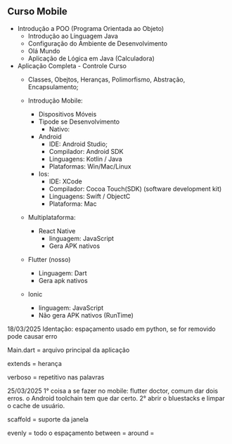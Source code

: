 ## Curso Mobile
- Introdução a POO (Programa Orientada ao Objeto)
    - Introdução ao Linguagem Java 
    - Configuração do Ambiente de Desenvolvimento 
    - Olá Mundo
    - Aplicação de Lógica em Java (Calculadora)
- Aplicação Completa - Controle Curso
    - Classes, Obejtos, Heranças, Polimorfismo, Abstração, Encapsulamento;

    - Introdução Mobile:
        - Dispositivos Móveis
        - Tipode se Desenvolvimento
            - Nativo: 
        - Android 
            - IDE: Android Studio;
            - Compilador: Android SDK
            - Linguagens: Kotlin / Java
            - Plataformas: Win/Mac/Linux
        - Ios: 
            - IDE: XCode
            - Compilador: Cocoa Touch(SDK) (software development kit)
            - Linguagens: Swift / ObjectC
            - Plataforma: Mac

    - Multiplataforma:
        - React Native
            - linguagem: JavaScript
            - Gera APK nativos 

    - Flutter (nosso)
        - Linguagem: Dart
        - Gera apk nativos

    - Ionic
        - linguagem: JavaScript
        - Não gera APK nativos
        (RunTime)

18/03/2025
Identação: espaçamento usado em python, se for removido pode causar erro

Main.dart = arquivo principal da aplicação

extends = herança

verboso = repetitivo nas palavras

25/03/2025
1° coisa a se fazer no mobile: flutter doctor, comum dar dois erros. o Android toolchain tem que dar certo.
2° abrir o bluestacks e limpar o cache de usuário.

scaffold = suporte da janela

evenly = todo o espaçamento
between = 
around =